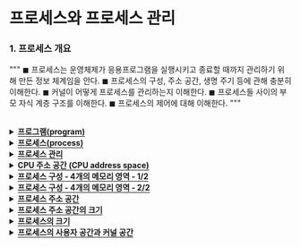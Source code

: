 # 프로세스와 프로세스 관리

### 1. 프로세스 개요

"""
◼ 프로세스는 운영체제가 응용프로그램을 실행시키고 종료할 때까지 관리하기 위해 만든 정보 체계임을 안다.
◼ 프로세스의 구성, 주소 공간, 생명 주기 등에 관해 충분히 이해한다.
◼ 커널이 어떻게 프로세스를 관리하는지 이해한다.
◼ 프로세스들 사이의 부모 자식 계층 구조를 이해한다. 
◼ 프로세스의 제어에 대해 이해한다.
"""

 <br>

<details>
  <summary><span style="border-bottom:0.05em solid"><strong>프로그램(program)</strong></span></summary>
    <ul>
     <li>하드디스크 등의 저장 매체에 저장되어 있는 실행이 가능한 파일</li>
  </ul>
</details>
<details>
  <summary><span style="border-bottom:0.05em solid"><strong>프로세스(process)</strong></span></summary>
    <ul>
      <li>프로그램이 메모리(주기억장치)에 적재되어 실행 중인 프로그램</li>  
      <ul>
       <li>필요한 모든 자원(코드 공간, 데이터 공간, 스택 공간, 힙 공간)을 할당 받음</li> 
     </ul>
    </ul> 
    <details>
    <summary><span style="border-bottom:0.05em solid"><strong>프로세스의 특징(Computer Architecture)</strong></span></summary>
     <ul>
      <li> 운영체제는 프로그램을 메모리 적재하고 프로세스로 다룸 (프로그램 → 프로세스)</li>
      <li> 운영체제는 프로세스에게 실행에 필요한 메모리 할당하고 이곳에 코드와 데이터 등 적재</li>
      <li> 프로세스들은 서로 독립적인 메모리 공간을 가짐. 다른 프로세스의 영역에 접근 불허(보호)</li>
      <li> 운영체제는 각 프로세스의 메모리 위치와 크기 정보를 관리한다.</li>
      <li> 운영체제는 프로세스마다 고유한 번호(프로세스 ID) 할당</li>
      <li> 프로세스의 관한 모든 정보는 커널에 의해 관리</li>
      <li> 프로세스는 실행 – 대기 – 잠자기 – 대기 – 실행 - 종료 등의 생명 주기를 가짐</li>
      <li> 프로세스 생성, 실행, 대기, 종료 등의 모든 관리는 커널에 의해 수행</li>
    </ul>

</details>
  </ul>
</details>

<details>
  <summary><span style="border-bottom:0.05em solid"><strong>프로세스 관리</strong></span></summary>
    <ul>
     <li>프로세스의 생성에서 종료까지, 관리는 모두 커널에 의해 이루어짐</li> 
     <ul>
      <li>커널은 커널 영역에 프로세스 테이블(시스템에 한 개만 존재)을 만들고, 이 테이블을 이용해 프로세스들 목록을 관리</li>
     </ul>
  </ul>
</details>


<details>
  <summary><span style="border-bottom:0.05em solid"><strong>CPU 주소 공간 (CPU address space)</strong></span></summary>
    <ul>
      <li>CPU가 주소선을 통해 액세스할 수 있는 전체 물리 메모리 공간</li>
      <li>CPU 주소 공간 크기</li>
       <ul>
        <li>CPU 주소선(An-1 ~ A0)의 수에 의해 결정</li>
        <ul>
         <li>cPU → 32개의 주소선(A31 ~ A0) 지원 → 232 개의 주소 → 232 바이트 → 4GB 주소 공간</li>
        </ul>
        <li>하나의 번지에 할당되는 저장 공간 크기는 1B(바이트)이며 주소 공간은 0 번지부터 시작</li>
       </ul>
      <li>CPU 주소 공간보다 큰 메모리?</li>
       <ul>
        <li>있어도 액세스 불가능</li>
       </ul>
      <li>CPU 주소 공간보다 작은 양의 메모리?</li>
       <ul>
        <li>가능하며 CPU가 설치된 메모리의 주소 영역을 넘어 액세스하면 시스템 오류</li>
        <ul>
          <li>예) 32비트 CPU를 가진 컴퓨터(4GB까지 메모리 액세스 가능)에 2GB의 메모리가 설치되어 있을 때 2GB를 넘어서 액세스하면없는 메모리를 액세스하므로 심각한 오류 발생               </li>
        </ul>
      </ul>
  </ul>
</details>
<details>
  <summary><span style="border-bottom:0.05em solid"><strong>프로세스 구성 - 4개의 메모리 영역 - 1/2</strong></span></summary>
    <ul>
     <li>프로그램이 운영체제에 의해 프로세스로 변경되면 항상 사용자 공간에 4개의 구성 요소가 생성됨</li>
      <ul>
       <li>이 영역을 ‘프로세스 (영역)’ 또는 ‘프로세스 이미지‘ 라고도 표현</li>
      </ul>
     <li>4개의 메모리 영역(프로세스)</li>   
      <ul>
       <li>① 코드(code) 영역</li>  
       <li>② 데이터(data) 영역</li>  
       <li>③ 힙(heap) 영역</li>  
       <li>④ 스택(stack) 영역</li> 
     </ul>
     <li>각 영역의 특성 및 공유 사용(메모리 사용량 절약)을 위해서 4개의 영역으로 분리</li>  
     <li>프로세스의 크기는 CPU가 액세스 할 수 있는 범위보다 클 수 없으며</li>  
     <li>프로세스의 크기는 프로세스 마다 달라짐</li>
     <ul>
      <li>각 프로그램 마다 코드, 데이터 등의 크기가 다르기 때문임</li>   
      <li>또한 실행 중에도 힙 영역, 스택 영역의 크기가 달라져 프로세스의 크기가 변함</li>  
     </ul>
  </ul>
</details>

<details>
  <summary><span style="border-bottom:0.05em solid"><strong>프로세스 구성 - 4개의 메모리 영역 - 2/2</strong></span></summary>
    <ol>
     <li>코드(code) 영역</li>
      <ul>
       <li>실행될 프로그램 코드가 적재되는 영역</li>
       <li>사용자가 작성한 모든 함수의 코드와 사용자 코드에서 호출한 라이브러리 함수들의 코드</li>
      </ul>
     <li>데이터(data) 영역</li>   
      <ul>
       <li>프로그램에서 고정적으로 만든 변수 공간</li>  
       <li>사용자 프로그램과 라이브러리에서 선언한 전역 변수 공간(정적 데이터 포함)이 위치</li>  
     </ul>
     <li>힙(heap) 영역</li>
     <ul>
       <li>프로세스의 실행 도중에 동적으로 사용할 수 있도록 미리 할당한 공간</li>  
       <li>malloc() 등으로 할당 받는 공간은 힙 영역에서 할당</li>
       <li>힙 영역에서 아래 번지로 내려가면서 할당</li>
     </ul>
     <li>스택(stack) 영역</li>  
     <ul>
       <li>함수가 실행될 때 사용될 임시로 사용되는 정보를 위해 할당된 공간</li>  
       <ul>
        <li>지역변수들, 매개변수들, 함수 종료 후 돌아갈 주소 등</li>  
        <li>함수는 호출될 때, 스택 영역에서 위쪽으로 공간 할당되고,</li>
        <li>함수가 return하면 할당된 공간 반환</li>
       </ul>
       <li>함수 호출 외에 프로세스에서 필요시 사용 가능</li>
     </ul>
  </ol>
</details>

<details>
  <summary><span style="border-bottom:0.05em solid"><strong>프로세스 주소 공간</strong></span></summary>
    <ul>
     <li>프로세스가 실행 중에 접근할 수 있도록 허용된 주소의 최대 범위 → 2장에서 배운 가상 주소 공간</li>
     <li>프로세스 주소 공간은 가상 공간(논리 공간)이며 항상 0번지에서 시작하는 연속적인 주소프로세스 주소 공간은 가상 공간(논리 공간)이며 항상 0번지에서 시작하는 연속적인 주소</li>
    </ul>
</details>

<details>
  <summary><span style="border-bottom:0.05em solid"><strong>프로세스 주소 공간의 크기</strong></span></summary>
    <ul>
     <li>프로세스 주소 공간의 크기는 프로세스의 현재 크기와 다름</li>
     <li>프로세스 주소 공간의 크기 = CPU가 액세스할 수 있는 전체 크기</li>
     <ul>
      <li>32비트 CPU의 경우 4GB(윈도우, 리눅스 모두 동일)</li>
     </ul>
    </ul>
</details>

<details>
  <summary><span style="border-bottom:0.05em solid"><strong>프로세스의 크기</strong></span></summary>
    <ul>
     <li>①적재된 코드 + ②전역 변수 + ③힙 영역에서 현재 할당 받은 동적 메모리 공간 + ④스택 영역에 현재 저장된 데이터 크기</li>
     <li>③힙 영역은 프로세스 실행 중에 추가로 할당을 받거나 사용 후 다시 반납 → 크기가 가변적</li>
     <li>④스택 영역은 함수의 호출과 함께 할당되며, 완료되면 소멸 → 컴파일 시 최대 크기가 결정되며 실행시에 크기가 가변적</li>
     <li>결론적으로 프로세스의 크기는 실행하면서 변화된다</li>
    </ul>
</details>

<details>
  <summary><span style="border-bottom:0.05em solid"><strong>프로세스의 사용자 공간과 커널 공간</strong></span></summary>
    <ul>
     <li>프로세스 주소 공간 = 사용자 공간 + 커널 공간</li>
    </ul>
    <ol>
     <li>사용자 공간</li>
     <ul>
      <li>프로그램의 크기와 프로세스의 크기는 다르다</li>
      <li>프로세스의 코드, 데이터, 힙, 스택 영역이 순서대로 할당되는 공간</li>
      <li>힙은 데이터 영역 바로 다음부터 시작하고, 스택은 사용자 공간의 바닥에서 시작하여 거꾸로 자람 → 힙과 스택은 가변</li>
     </ul>
     <li>커널 공간</li>
     <ul>
      <li>프로세스가 시스템 호출을 통해 이용하는 커널 공간</li>
      <li>커널 코드, 커널 데이터, 커널 스택(커널 코드가 실행될 때)이 존재</li>
     </ul>
    </ol>
    <ul>
     <li>프로세스의 현재 크기와 관련된 결론</li>
     <ul>
      <li>프로세스의 코드와 데이터는 실행 파일에 결정된 상태로 코드 영역과데이터 영역에 적재 → 실행 중에 크기가 불변</li>
      <li>프로세스는 사용자 공간의 최대 범위까지 동적할당을 받으면서 힙 영역과 스택 영역을 늘려갈 수 있음 → 실행 중에 크기가 가변</li>
      <li>프로세스의 실질적인 현재 크기는 고정부분인 ①코드/②데이터 영역과 ③현재 할당 받은 힙 영역, ④현재 사용중인 스택 영역의 합으로 결정</li>
      <li>따라서 프로세스의 현재 크기는 실행 중에 수시로 변한다</li>
      <li>미할당 영역은 실행시에 메모리에 할당되지 않기 때문에 현재의 프로세스 크기 계산에서는 제외</li>
     </ul>
     <li>각 프로세스는 독립된 사용자 공간을 소유하며 하나의 커널 공간 공유<li>
     <li>커널 공간의 활용<li>
     <ul>
      <li>프로세스가 사용자 코드에서 시스템 호출을 통해 커널 코드 실행할 때 커널 공간 사용</li>
     </ul>
     <li>사용자 공간과 커널 공간의 결론<li>
     <ul>
      <li>프로세스마다 각각 사용자 주소 공간이 있다.</li>
      <li>시스템 전체에는 하나의 커널 주소 공간이 있다.</li>
      <li>모든 프로세스는 커널 주소 공간을 공유한다</li>
     </ul>
 </ul>
</details>
